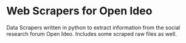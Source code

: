 # Web Scrapers for Open Ideo 
Data Scrapers written in python to extract information from the social research forum Open Ideo. Includes some scraped raw files as well.
